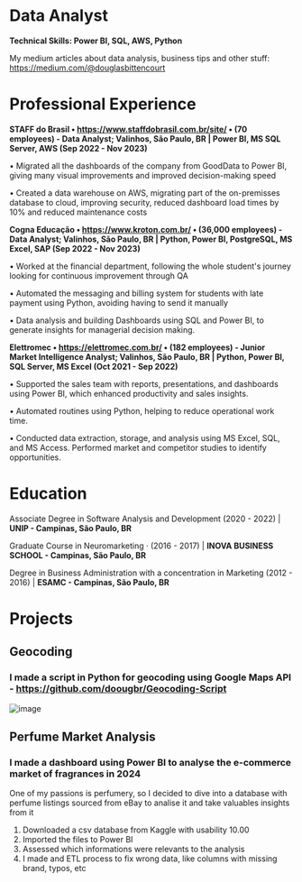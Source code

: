 # Data Analyst  
**Technical Skills: Power BI, SQL, AWS, Python**

My medium articles about data analysis, business tips and other stuff: https://medium.com/@douglasbittencourt

# Professional Experience

**STAFF do Brasil • https://www.staffdobrasil.com.br/site/ • (70 employees) - Data Analyst; Valinhos, São Paulo, BR |
Power BI, MS SQL Server, AWS (Sep 2022 - Nov 2023)**

• Migrated all the dashboards of the company from GoodData to Power BI, giving many visual improvements and improved
decision-making speed

• Created a data warehouse on AWS, migrating part of the on-premisses database to cloud, improving security, reduced
dashboard load times by 10% and reduced maintenance costs

**Cogna Educação • https://www.kroton.com.br/ • (36,000 employees) - Data Analyst; Valinhos, São Paulo, BR |
Python, Power BI, PostgreSQL, MS Excel, SAP (Sep 2022 - Nov 2023)**

• Worked at the financial department, following the whole student's journey looking for continuous improvement through QA

• Automated the messaging and billing system for students with late payment using Python, avoiding having to send it manually

• Data analysis and building Dashboards using SQL and Power BI, to generate insights for managerial decision making.

**Elettromec • https://elettromec.com.br/ • (182 employees) - Junior Market Intelligence Analyst; Valinhos, São Paulo, BR |
Python, Power BI, SQL Server, MS Excel (Oct 2021 - Sep 2022)**

• Supported the sales team with reports, presentations, and dashboards using Power BI, which enhanced productivity and sales
insights.

• Automated routines using Python, helping to reduce operational work time.

• Conducted data extraction, storage, and analysis using MS Excel, SQL, and MS Access. Performed market and competitor
studies to identify opportunities.

# Education

Associate Degree in Software Analysis and Development (2020 - 2022) | **UNIP - Campinas, São Paulo, BR**

Graduate Course in Neuromarketing · (2016 - 2017) | **INOVA BUSINESS SCHOOL - Campinas, São Paulo, BR**

Degree in Business Administration with a concentration in Marketing (2012 - 2016) | **ESAMC - Campinas, São Paulo, BR**

# Projects

## Geocoding
### I made a script in Python for geocoding using Google Maps API - https://github.com/doougbr/Geocoding-Script

![image](https://github.com/user-attachments/assets/4cdda19d-2640-4844-a8f9-278314dad42a)




## Perfume Market Analysis
### I made a dashboard using Power BI to analyse the e-commerce market of fragrances in 2024

One of my passions is perfumery, so I decided to dive into a database with perfume listings sourced from eBay to analise it and take valuables insights from it

1. Downloaded a csv database from Kaggle with usability 10.00
2. Imported the files to Power BI
3. Assessed which informations were relevants to the analysis
4. I made and ETL process to fix wrong data, like columns with missing brand, typos, etc
